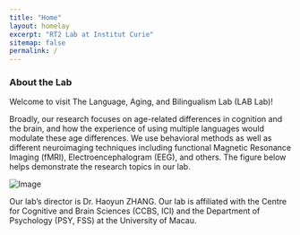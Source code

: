 ```yaml
---
title: "Home"
layout: homelay
excerpt: "RT2 Lab at Institut Curie"
sitemap: false
permalink: /
---
```


### About the Lab

Welcome to visit The Language, Aging, and Bilingualism Lab (LAB Lab)! 

Broadly, our research focuses on age-related differences in cognition and the brain, and how the experience of using multiple languages would modulate these age differences. We use behavioral methods as well as different neuroimaging techniques including functional Magnetic Resonance Imaging (fMRI), Electroencephalogram (EEG), and others. The figure below helps demonstrate the research topics in our lab.

![Image](https://github.com/slimp123/slimp123.github.io/images/home/lab-introduction.png)

Our lab’s director is Dr. Haoyun ZHANG. Our lab is affiliated with the Centre for Cognitive and Brain Sciences (CCBS, ICI) and the Department of Psychology (PSY, FSS) at the University of Macau.  
